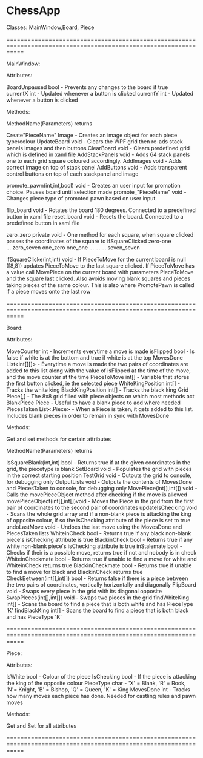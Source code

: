 # ChessApp

Classes: MainWindow,Board, Piece

=================================================================================================================

MainWindow:

Attributes:

BoardUnpaused				bool	- Prevents any changes to the board if true					
currentX					int		- Updated whenever a button is clicked
currentY					int		- Updated whenever a button is clicked



Methods:

MethodName(Parameters)		returns

Create"PieceName"			Image	- Creates an image object for each piece type/colour
UpdateBoard					void	- Clears the WPF grid then re-ads stack panels images and then buttons
ClearBoard					void	- Clears predefined grid which is defined in xaml file
AddStackPanels				void	- Adds 64 stack panels one to each grid square coloured accordingly. 
AddImages					void	- Adds correct image on top of stack panel
AddButtons					void	- Adds transparent control buttons on top of each stackpanel and image

promote_pawn(int,int,bool)	void	- Creates an user input for promotion choice. Pauses board until selection made
promote_"PieceName"			void	- Changes piece type of promoted pawn based on user input.

flip_board					void	- Rotates the board 180 degrees. Connected to a predefined button in xaml file
reset_board					void	- Resets the board. Connected to a predefined button in xaml file

zero_zero private			void	- One method for each square, when square clicked passes the coordinates of the 
									  square to ifSquareClicked
zero-one  
...
zero_seven
one_zero
one_one
...
...
...
seven_seven

ifSquareClicke(int,int)		void	- If PieceToMove for the current board is null ([8,8]) updates PieceToMove to the
									  last square clicked. If PieceToMove has a value call MovePiece on the current board
									  with parameters PieceToMove and the square last clicked.
									  Also avoids moving blank squares and pieces taking pieces of the same colour.
									  This is also where PromotePawn is called if a piece moves onto the last row

=================================================================================================================

Board:

Attributes:

MoveCounter				int				- Increments everytime a move is made
isFlipped				bool			- Is false if white is at the bottom and true if white is at the top
MovesDone				List<int[][]>	- Everytime a move is made the two pairs of coordinates are added to this list
										  along with the value of isFlipped at the time of the move, and the move counter
										  at the time
PieceToMove				int[]			- Variable that stores the first button clicked, ie the selected piece
WhiteKingPosition		int[]			- Tracks the white king
BlackKingPosition		int[]			- Tracks the black king
Grid					Piece[,]		- The 8x8 grid filled with piece objects on which most methods act
BlankPiece				Piece			- Useful to have a blank piece to add where needed
PiecesTaken				List<.Piece>	- When a Piece is taken, it gets added to this list. Includes blank pieces in order
										  to remain in sync with MovesDone



Methods:

Get and set methods for certain attributes

MethodName(Parameters)		returns

IsSquareBlank(int,int)		bool		- Returns true if at the given coordinates in the grid, the piecetype is blank
SetBoard					void		- Populates the grid with pieces in the correct starting position
TestGrid					void		- Outputs the grid to console, for debugging only
OutputLists					void		- Outputs the contents of MovesDone and PiecesTaken to console, for debugging only
MovePiece(int[],int[])		void		- Calls the movePieceObject method after checking if the move is allowed	
movePieceObject(int[],int[])void		- Moves the Piece in the grid from the first pair of coordinates to the second pair
										  of coordinates
updateIsChecking			void		- Scans the whole grid array and if a non-blank piece is attacking the king of
										  opposite colour, if so the isChecking attribute of the piece is set to true
undoLastMove				void		- Undoes the last move using the MovesDone and PiecesTaken lists
WhiteinCheck				bool		- Returns true if any black non-blank piece's isChecking attribute is true
BlackinCheck				bool		- Returns true if any white non-blank piece's isChecking attribute is true
inStalemate					bool		- Checks if their is a possible move, returns true if not and nobody is in check
WhiteinCheckmate			bool		- Returns true if unable to find a move for white and WhiteinCheck returns true
BlackinCheckmate			bool		- Returns true if unable to find a move for black and BlackinCheck returns true
CheckBetween(int[],int[])   bool		- Returns false if there is a piece between the two pairs of coordinates, vertically
										  horizontally and diagonally
FlipBoard					void		- Swaps every piece in the grid with its diagonal opposite
SwapPieces(int[],int[])		void		- Swaps two pieces in the grid
findWhiteKing				int[]		- Scans the board to find a piece that is both white and has PieceType 'K'
findBlackKing				int[]		- Scans the board to find a piece that is both black and has PieceType 'K'

=================================================================================================================

Piece: 

Attributes:

IsWhite						bool		- Colour of the piece
IsChecking					bool		- If the piece is attacking the king of the opposite colour
PieceType					char		- 'X' = Blank, 'R' = Rook, 'N'= Knight, 'B' = Bishop, 'Q' = Queen, 'K' = King
MovesDone					int			- Tracks how many moves each piece has done. Needed for castling rules and pawn moves						  

Methods:

Get and Set for all attributes

=================================================================================================================